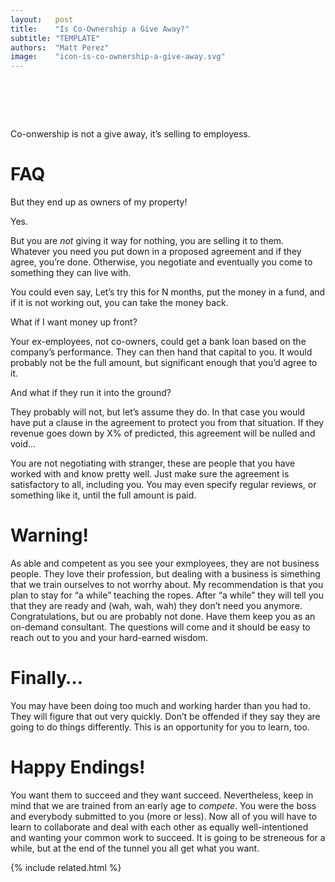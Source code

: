 ```yaml
---
layout:   post
title:    "Is Co-Ownership a Give Away?"
subtitle: "TEMPLATE"
authors:  "Matt Perez"
image:    "icon-is-co-ownership-a-give-away.svg"
---
```


<div style="display:none;">
 <p>Co-onwership is not a give away, it&rsquo;s selling to employess.</p>
</div>

<h1>&nbsp;</h1>
 <p>Co-onwership is not a give away, it&rsquo;s selling to employess.</p>

<h1>FAQ</h1>
 <div class="_q">But they end up as owners of my property!</div>
 <div class="_a">
  <p>Yes.</p>
  <p>But you are <em>not</em> giving it way for nothing, you are selling it to them. Whatever you need you put down in a proposed agreement and if they agree, you&rsquo;re done. Otherwise, you negotiate and eventually you come to something they can live with.</p>
  <p>You could even say, <span class="_quotatespan">Let&rsquo;s try this for N months, put the money in a fund, and if it is not working out, you can take the money back.</span></p>
 </div>
 <div class="_q">What if I want money up front?</div>
 <div class="_a">
  <p>Your ex-employees, not co-owners, could get a bank loan based on the company&rsquo;s performance. They can then hand that capital to you. It would probably not be the full amount, but significant enough that you&rsquo;d agree to it.</p>
 </div>
 <div class="_q">And what if they run it into the ground?</div>
 <div class="_a">
  <p>They probably will not, but let&rsquo;s assume they do. In that case you would have put a clause in the agreement to protect you from that situation. <span class="_quotespan">If they revenue goes down by X% of predicted, this agreement will be nulled and void&hellip;</span></p>
  <p>You are not negotiating with stranger, these are people that you have worked with and know pretty well. Just make sure the agreement is satisfactory to all, including you. You may even specify regular reviews,  or something like it, until the full amount is paid.</p>
 </div>

<h1>Warning!</h1>
 <p>As able and competent as you see your exmployees, they are not business people. They love their profession, but dealing with a business is simething that we train ourselves to not worrhy about. My recommendation is that you plan to stay for &ldquo;a while&rdquo; teaching the ropes. After &ldquo;a while&rdquo; they will tell you that they are ready and (wah, wah, wah) they don&rsquo;t need you anymore. Congratulations, but ou are probably not done. Have them keep you as an on-demand consultant. The questions will come and it should be easy to reach out to you and your hard-earned wisdom.</p>

<h1>Finally&hellip;</h1>
 <p>You may have been doing too much and working harder than you had to. They will figure that out very quickly. Don&rsquo;t be offended if they say they are going to do things differently. This is an opportunity for you to learn, too.</p>

<h1>Happy Endings!</h1>
 <p>You want them to succeed and they want succeed. Nevertheless, keep in mind that we are trained from an early age to <em>compete</em>. You were the boss and everybody submitted to you (more or less). Now all of you will have to learn to collaborate and deal with each other as equally well-intentioned and wanting your common work to succeed. It is going to be streneous for a while, but at the end of the tunnel you all get what you want.</p>

{% include related.html %}
